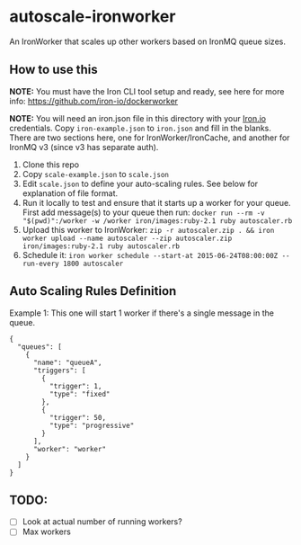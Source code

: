 # autoscale-ironworker
An IronWorker that scales up other workers based on IronMQ queue sizes. 

## How to use this

**NOTE:** You must have the Iron CLI tool setup and ready, see here for more info: 
https://github.com/iron-io/dockerworker

**NOTE:** You will need an iron.json file in this directory with your [Iron.io](http://iron.io) credentials. Copy 
`iron-example.json` to `iron.json` and fill in the blanks. There are two sections here, one for IronWorker/IronCache,
 and another for IronMQ v3 (since v3 has separate auth). 

1. Clone this repo
1. Copy `scale-example.json` to `scale.json`
1. Edit `scale.json` to define your auto-scaling rules. See below for explanation of file format. 
1. Run it locally to test and ensure that it starts up a worker for your queue. First add message(s) to your queue then run: 
    `docker run --rm -v "$(pwd)":/worker -w /worker iron/images:ruby-2.1 ruby autoscaler.rb`
1. Upload this worker to IronWorker: `zip -r autoscaler.zip . && iron worker upload --name autoscaler --zip autoscaler.zip iron/images:ruby-2.1 ruby autoscaler.rb`
1. Schedule it: `iron worker schedule --start-at 2015-06-24T08:00:00Z --run-every 1800 autoscaler`

## Auto Scaling Rules Definition

Example 1: This one will start 1 worker if there's a single message in the queue. 

```
{
  "queues": [
    {
      "name": "queueA",
      "triggers": [
        {
          "trigger": 1,
          "type": "fixed"
        },
        {
          "trigger": 50,
          "type": "progressive"
        }
      ],
      "worker": "worker"
    }
  ]
}
```

## TODO:

* [ ] Look at actual number of running workers?
* [ ] Max workers
